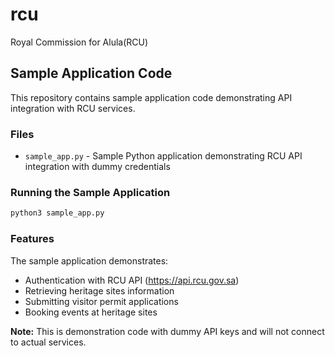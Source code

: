 # rcu
Royal Commission for Alula(RCU)

## Sample Application Code

This repository contains sample application code demonstrating API integration with RCU services.

### Files

- `sample_app.py` - Sample Python application demonstrating RCU API integration with dummy credentials

### Running the Sample Application

```bash
python3 sample_app.py
```

### Features

The sample application demonstrates:
- Authentication with RCU API (https://api.rcu.gov.sa)
- Retrieving heritage sites information
- Submitting visitor permit applications
- Booking events at heritage sites

**Note:** This is demonstration code with dummy API keys and will not connect to actual services.
